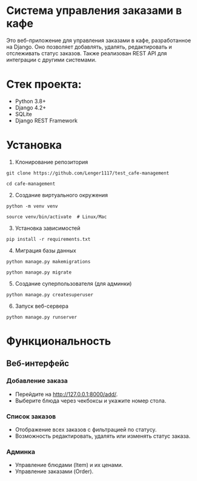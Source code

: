 # Система управления заказами в кафе
Это веб-приложение для управления заказами в кафе, разработанное на Django. Оно позволяет добавлять, удалять, редактировать и отслеживать статус заказов. Также реализован REST API для интеграции с другими системами.

# Стек проекта:
- Python 3.8+
- Django 4.2+
- SQLite
- Django REST Framework

# Установка
1. Клонирование репозитория
```
git clone https://github.com/Lenger1117/test_cafe-management
```
```
cd cafe-management
```
2. Создание виртуального окружения
```
python -m venv venv
```
```
source venv/bin/activate  # Linux/Mac
```
3. Установка зависимостей
```
pip install -r requirements.txt
```
4. Миграция базы данных
```
python manage.py makemigrations
```
```
python manage.py migrate
```
5. Создание суперпользователя (для админки)
```
python manage.py createsuperuser
```
6. Запуск веб-сервера
```
python manage.py runserver
```
# Функциональность
## Веб-интерфейс
### Добавление заказа
+ Перейдите на http://127.0.0.1:8000/add/.
+ Выберите блюда через чекбоксы и укажите номер стола.
### Список заказов
+ Отображение всех заказов с фильтрацией по статусу.
+ Возможность редактировать, удалять или изменять статус заказа.
### Админка
+ Управление блюдами (Item) и их ценами.
+ Управление заказами (Order).
